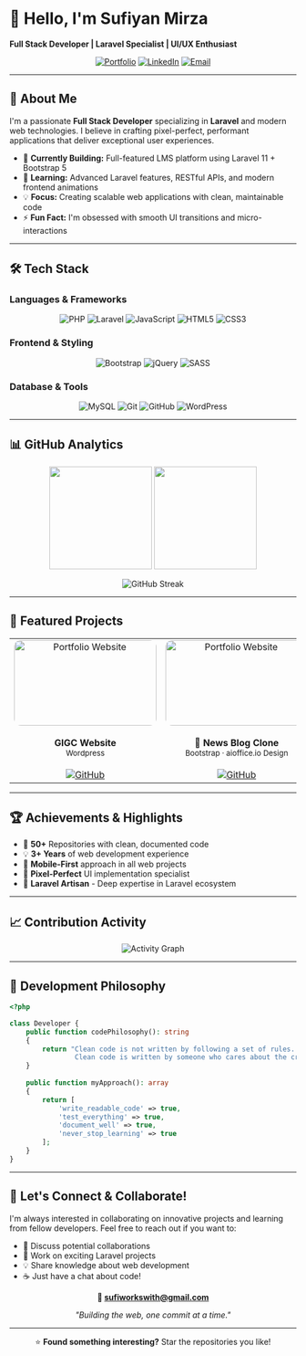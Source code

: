 # 👋 Hello, I'm Sufiyan Mirza

**Full Stack Developer | Laravel Specialist | UI/UX Enthusiast**

<div align="center">
  
[![Portfolio](https://img.shields.io/badge/Portfolio-FF5722?style=for-the-badge&logo=todoist&logoColor=white)](https://sufi-7571.github.io/MY-Portfolio/)
[![LinkedIn](https://img.shields.io/badge/LinkedIn-0077B5?style=for-the-badge&logo=linkedin&logoColor=white)](https://www.linkedin.com/in/sufiyan-mirza-0b83a1358/)
[![Email](https://img.shields.io/badge/Email-D14836?style=for-the-badge&logo=gmail&logoColor=white)](mailto:sufiworkswith@gmail.com)

</div>

---

## 🚀 About Me

I'm a passionate **Full Stack Developer** specializing in **Laravel** and modern web technologies. I believe in crafting pixel-perfect, performant applications that deliver exceptional user experiences.

- 🔭 **Currently Building:** Full-featured LMS platform using Laravel 11 + Bootstrap 5
- 🌱 **Learning:** Advanced Laravel features, RESTful APIs, and modern frontend animations
- 💡 **Focus:** Creating scalable web applications with clean, maintainable code
- ⚡ **Fun Fact:** I'm obsessed with smooth UI transitions and micro-interactions

---

## 🛠️ Tech Stack

### **Languages & Frameworks**
<div align="center">

![PHP](https://img.shields.io/badge/PHP-777BB4?style=for-the-badge&logo=php&logoColor=white)
![Laravel](https://img.shields.io/badge/Laravel-FF2D20?style=for-the-badge&logo=laravel&logoColor=white)
![JavaScript](https://img.shields.io/badge/JavaScript-F7DF1E?style=for-the-badge&logo=javascript&logoColor=black)
![HTML5](https://img.shields.io/badge/HTML5-E34F26?style=for-the-badge&logo=html5&logoColor=white)
![CSS3](https://img.shields.io/badge/CSS3-1572B6?style=for-the-badge&logo=css3&logoColor=white)

</div>

### **Frontend & Styling**
<div align="center">

![Bootstrap](https://img.shields.io/badge/Bootstrap-563D7C?style=for-the-badge&logo=bootstrap&logoColor=white)
![jQuery](https://img.shields.io/badge/jQuery-0769AD?style=for-the-badge&logo=jquery&logoColor=white)
![SASS](https://img.shields.io/badge/Sass-CC6699?style=for-the-badge&logo=sass&logoColor=white)

</div>

### **Database & Tools**
<div align="center">

![MySQL](https://img.shields.io/badge/MySQL-005C84?style=for-the-badge&logo=mysql&logoColor=white)
![Git](https://img.shields.io/badge/Git-F05032?style=for-the-badge&logo=git&logoColor=white)
![GitHub](https://img.shields.io/badge/GitHub-100000?style=for-the-badge&logo=github&logoColor=white)
![WordPress](https://img.shields.io/badge/WordPress-21759B?style=for-the-badge&logo=wordpress&logoColor=white)

</div>

---

## 📊 GitHub Analytics

<div align="center">
  
<img height="180em" src="https://github-readme-stats.vercel.app/api?username=sufiyanmirza&show_icons=true&theme=tokyonight&include_all_commits=true&count_private=true"/>
<img height="180em" src="https://github-readme-stats.vercel.app/api/top-langs/?username=sufiyanmirza&layout=compact&theme=tokyonight"/>

</div>

<div align="center">
  
![GitHub Streak](https://github-readme-streak-stats.herokuapp.com/?user=sufiyanmirza&theme=tokyonight)

</div>

---

## 🎯 Featured Projects

<div align="center">

<table>
<tr>
<td width="300" align="center" valign="top">
<img src="https://github.com/user-attachments/assets/c961b4c8-2bd1-43d7-8bc8-c558944140c9" alt="Portfolio Website" width="250" height="150" style="border-radius:12px; object-fit: cover;"><br><br>
<b> GIGC Website</b><br>
<sub> Wordpress</sub><br><br>
<a href="https://gigcfsd.edu.pk/" target="_blank">
</a>
<a href="https://github.com/sufiyanmirza/portfolio" target="_blank">
<img src="https://img.shields.io/badge/View%20Code-000?style=for-the-badge&logo=github&logoColor=white" alt="GitHub" />
</a>
</td>

<td width="300" align="center" valign="top">
<img src="https://github.com/user-attachments/assets/dfd1914c-8378-466e-9b9d-260650ba8534" alt="Portfolio Website" width="250" height="150" style="border-radius:12px; object-fit: cover;"><br><br>
<b>📰 News Blog Clone</b><br>
<sub>Bootstrap · aioffice.io Design</sub><br><br>
<a href="https://github.com/sufiyanmirza/news-blog-clone" target="_blank">
<img src="https://img.shields.io/badge/View%20Code-000?style=for-the-badge&logo=github&logoColor=white" alt="GitHub" />
</a>
</td>

<td width="300" align="center" valign="top">
<img src="https://via.placeholder.com/250x150/667eea/ffffff?text=Chat+App+UI" alt="Chatting App" width="250" height="150" style="border-radius:12px; object-fit: cover;"><br><br>
<b>💬 Chatting App</b><br>
<sub>Kotlin · Firebase Auth</sub><br><br>
<a href="https://github.com/sufiyanmirza/kotlin-chat-app" target="_blank">
<img src="https://img.shields.io/badge/View%20Code-000?style=for-the-badge&logo=github&logoColor=white" alt="GitHub" />
</a>
</td>
</tr>
</table>

</div>

---

## 🏆 Achievements & Highlights

- 🚀 **50+** Repositories with clean, documented code
- 💡 **3+ Years** of web development experience
- 📱 **Mobile-First** approach in all web projects
- 🎨 **Pixel-Perfect** UI implementation specialist
- 🔧 **Laravel Artisan** - Deep expertise in Laravel ecosystem

---

## 📈 Contribution Activity

<div align="center">

![Activity Graph](https://github-readme-activity-graph.vercel.app/graph?username=sufiyanmirza&theme=tokyo-night&hide_border=true&area=true)

</div>

---

## 💭 Development Philosophy

```php
<?php

class Developer {
    public function codePhilosophy(): string 
    {
        return "Clean code is not written by following a set of rules. 
                Clean code is written by someone who cares about the craft.";
    }
    
    public function myApproach(): array 
    {
        return [
            'write_readable_code' => true,
            'test_everything' => true,
            'document_well' => true,
            'never_stop_learning' => true
        ];
    }
}
```

---

## 🤝 Let's Connect & Collaborate!

I'm always interested in collaborating on innovative projects and learning from fellow developers. Feel free to reach out if you want to:

- 💼 Discuss potential collaborations
- 🚀 Work on exciting Laravel projects  
- 💡 Share knowledge about web development
- ☕ Just have a chat about code!

<div align="center">

**📧 sufiworkswith@gmail.com**

*"Building the web, one commit at a time."*

---

⭐️ **Found something interesting?** Star the repositories you like!

</div>
